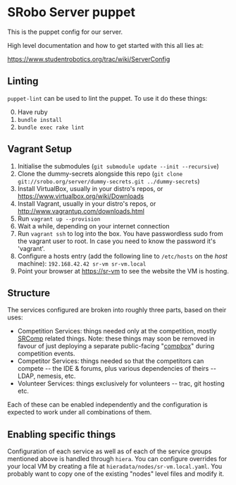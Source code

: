 # SRobo Server puppet

This is the puppet config for our server.

High level documentation and how to get started with this all lies at:

https://www.studentrobotics.org/trac/wiki/ServerConfig

## Linting

`puppet-lint` can be used to lint the puppet. To use it do these things:

0. Have ruby
1. `bundle install`
2. `bundle exec rake lint`

## Vagrant Setup

1. Initialise the submodules (`git submodule update --init --recursive`)
2. Clone the dummy-secrets alongside this repo (`git clone git://srobo.org/server/dummy-secrets.git ../dummy-secrets`)
3. Install VirtualBox, usually in your distro's repos, or https://www.virtualbox.org/wiki/Downloads
4. Install Vagrant, usually in your distro's repos, or http://www.vagrantup.com/downloads.html
5. Run `vagrant up --provision`
6. Wait a while, depending on your internet connection
7. Run `vagrant ssh` to log into the box. You have passwordless sudo from the
   vagrant user to root. In case you need to know the password it's 'vagrant'.
8. Configure a hosts entry (add the following line to `/etc/hosts` on the
   *host* machine): `192.168.42.42 sr-vm sr-vm.local`
9. Point your browser at <https://sr-vm> to see the website the VM is hosting.

## Structure

The services configured are broken into roughly three parts, based on their
uses:

 - Competition Services: things needed only at the competition, mostly
   [SRComp][srcomp] related things. Note: these things may soon be removed in
   favour of just deploying a separate public-facing "[compbox][compbox]" during
   competition events.
 - Competitor Services: things needed so that the competitors can compete -- the
   IDE & forums, plus various dependencies of theirs -- LDAP, nemesis, etc.
 - Volunteer Services: things exclusively for volunteers -- trac, git hosting
   etc.

Each of these can be enabled independently and the configuration is expected to
work under all combinations of them.

[srcomp]: https://github.com/PeterJCLaw/srcomp
[compbox]: https://github.com/PeterJCLaw/srcomp-puppet

## Enabling specific things

Configuration of each service as well as of each of the service groups mentioned
above is handled through `hiera`. You can configure overrides for your local VM
by creating a file at `hieradata/nodes/sr-vm.local.yaml`. You probably want to
copy one of the existing "nodes" level files and modify it.
